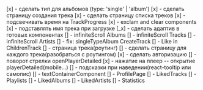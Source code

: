 [x] - сделать тип для альбомов (type: 'single' | 'album')
[x] - сделать страницу создания трека
[x] - сделать страницу списка треков
[x] - подсвечивать время на TrackProgress
[x] - exclam and clear components
[x] - подставлять имя трека при загрузке
[_x] - сделать адаптив в готовых компонентах
[] - infiniteScroll Albums
[] - infiniteScroll Tracks
[] - infiniteScroll Artists
[] - fix: singleTypeAlbum CreateTrack
[] - Like in ChildrenTrack
[] - страница трека(роутинг)
[] - сделать страницу для каждого трека(разобраться с роутингом)
[x] - сделать авторизацию
[] - поворот стрелки openPlayerDetailed
[x] - нажатие на плеер -- открытие playerDetailed(mobile...)
[] - подсказки при наведении(react-tooltip или самопис)
[] - textContainerComponent
[] - ProfilePage
[] - LikedTracks
[] - Playlists
[] - LikedAlbums
[] - LikedArtists
[] - Statistics
